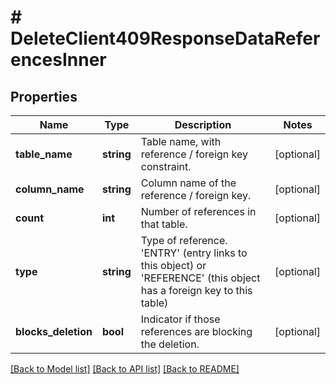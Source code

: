 # # DeleteClient409ResponseDataReferencesInner

## Properties

Name | Type | Description | Notes
------------ | ------------- | ------------- | -------------
**table_name** | **string** | Table name, with reference / foreign key constraint. | [optional]
**column_name** | **string** | Column name of the reference / foreign key. | [optional]
**count** | **int** | Number of references in that table. | [optional]
**type** | **string** | Type of reference. &#39;ENTRY&#39; (entry links to this object) or &#39;REFERENCE&#39; (this object has a foreign key to this table) | [optional]
**blocks_deletion** | **bool** | Indicator if those references are blocking the deletion. | [optional]

[[Back to Model list]](../../README.md#models) [[Back to API list]](../../README.md#endpoints) [[Back to README]](../../README.md)
